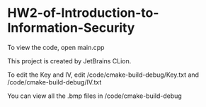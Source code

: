# HW2-of-Introduction-to-Information-Security

To view the code, open main.cpp

This project is created by JetBrains CLion.

To edit the Key and IV, edit /code/cmake-build-debug/Key.txt and /code/cmake-build-debug/IV.txt

You can view all the .bmp files in /code/cmake-build-debug